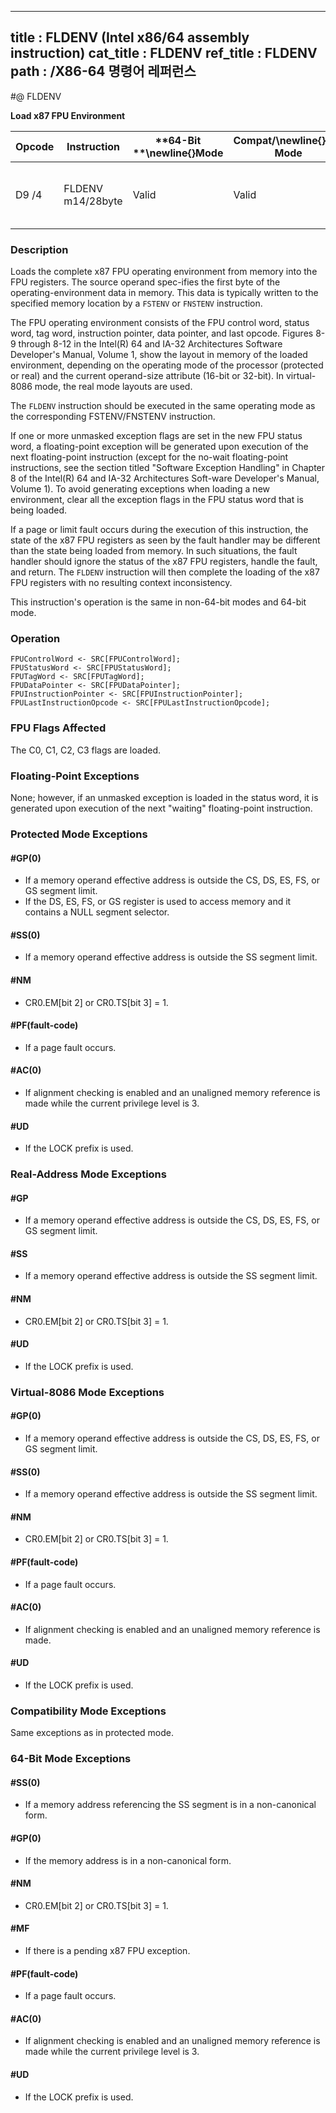 ----------------------------
title : FLDENV (Intel x86/64 assembly instruction)
cat_title : FLDENV
ref_title : FLDENV
path : /X86-64 명령어 레퍼런스
----------------------------
#@ FLDENV

**Load x87 FPU Environment**

|**Opcode**|**Instruction**|**64-Bit **\newline{}**Mode**|**Compat/**\newline{}**Leg Mode**|**Description**|
|----------|---------------|-----------------------------|---------------------------------|---------------|
|D9 /4|FLDENV m14/28byte|Valid|Valid|Load FPU environment from m14byte or m28byte.|
### Description


Loads the complete x87 FPU operating environment from memory into the FPU registers. The source operand spec-ifies the first byte of the operating-environment data in memory. This data is typically written to the specified memory location by a `FSTENV` or `FNSTENV` instruction.

The FPU operating environment consists of the FPU control word, status word, tag word, instruction pointer, data pointer, and last opcode. Figures 8-9 through 8-12 in the Intel(R) 64 and IA-32 Architectures Software Developer's Manual, Volume 1, show the layout in memory of the loaded environment, depending on the operating mode of the processor (protected or real) and the current operand-size attribute (16-bit or 32-bit). In virtual-8086 mode, the real mode layouts are used.

The `FLDENV` instruction should be executed in the same operating mode as the corresponding FSTENV/FNSTENV instruction.

If one or more unmasked exception flags are set in the new FPU status word, a floating-point exception will be generated upon execution of the next floating-point instruction (except for the no-wait floating-point instructions, see the section titled "Software Exception Handling" in Chapter 8 of the Intel(R) 64 and IA-32 Architectures Soft-ware Developer's Manual, Volume 1). To avoid generating exceptions when loading a new environment, clear all the exception flags in the FPU status word that is being loaded.

If a page or limit fault occurs during the execution of this instruction, the state of the x87 FPU registers as seen by the fault handler may be different than the state being loaded from memory. In such situations, the fault handler should ignore the status of the x87 FPU registers, handle the fault, and return. The `FLDENV` instruction will then complete the loading of the x87 FPU registers with no resulting context inconsistency.

This instruction's operation is the same in non-64-bit modes and 64-bit mode.


### Operation

```info-verb
FPUControlWord <- SRC[FPUControlWord];
FPUStatusWord <- SRC[FPUStatusWord];
FPUTagWord <- SRC[FPUTagWord];
FPUDataPointer <- SRC[FPUDataPointer];
FPUInstructionPointer <- SRC[FPUInstructionPointer];
FPULastInstructionOpcode <- SRC[FPULastInstructionOpcode];
```
### FPU Flags Affected


The C0, C1, C2, C3 flags are loaded.

### Floating-Point Exceptions


None; however, if an unmasked exception is loaded in the status word, it is generated upon execution of the next "waiting" floating-point instruction.


### Protected Mode Exceptions

#### #GP(0)
* If a memory operand effective address is outside the CS, DS, ES, FS, or GS segment limit.
* If the DS, ES, FS, or GS register is used to access memory and it contains a NULL segment selector.

#### #SS(0)
* If a memory operand effective address is outside the SS segment limit.

#### #NM
* CR0.EM[bit 2] or CR0.TS[bit 3] = 1.

#### #PF(fault-code)
* If a page fault occurs.

#### #AC(0)
* If alignment checking is enabled and an unaligned memory reference is made while the current privilege level is 3.

#### #UD
* If the LOCK prefix is used.

### Real-Address Mode Exceptions

#### #GP
* If a memory operand effective address is outside the CS, DS, ES, FS, or GS segment limit.

#### #SS
* If a memory operand effective address is outside the SS segment limit.

#### #NM
* CR0.EM[bit 2] or CR0.TS[bit 3] = 1.

#### #UD
* If the LOCK prefix is used.

### Virtual-8086 Mode Exceptions

#### #GP(0)
* If a memory operand effective address is outside the CS, DS, ES, FS, or GS segment limit.

#### #SS(0)
* If a memory operand effective address is outside the SS segment limit.

#### #NM
* CR0.EM[bit 2] or CR0.TS[bit 3] = 1.

#### #PF(fault-code)
* If a page fault occurs.

#### #AC(0)
* If alignment checking is enabled and an unaligned memory reference is made.

#### #UD
* If the LOCK prefix is used.

### Compatibility Mode Exceptions



Same exceptions as in protected mode.


### 64-Bit Mode Exceptions

#### #SS(0)
* If a memory address referencing the SS segment is in a non-canonical form.

#### #GP(0)
* If the memory address is in a non-canonical form.

#### #NM
* CR0.EM[bit 2] or CR0.TS[bit 3] = 1.

#### #MF
* If there is a pending x87 FPU exception.

#### #PF(fault-code)
* If a page fault occurs.

#### #AC(0)
* If alignment checking is enabled and an unaligned memory reference is made while the current privilege level is 3.

#### #UD
* If the LOCK prefix is used.
